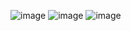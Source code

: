 ![image](https://github.com/user-attachments/assets/b3fbeb64-6a50-48c8-a2a0-31060c52152e)
![image](https://github.com/user-attachments/assets/382f6358-a7ff-4333-bb60-90648187bc5c)
![image](https://github.com/user-attachments/assets/0690c477-7795-48b2-b538-9bcaad6c1aa5)

